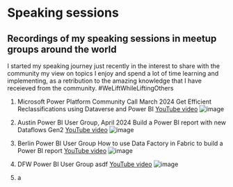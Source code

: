 # Speaking sessions

## Recordings of my speaking sessions in meetup groups around the world

I started my speaking journey just recently in the interest to share with the community my view on topics I enjoy and spend a lot of time learning and implementing, as a retribution to the amazing knowledge that I have receieved from the community. #WeLiftWhileLiftingOthers

1. Microsoft Power Platform Community Call March 2024
   Get Efficient Reclassifications using Dataverse and Power BI
   [YouTube video](https://youtu.be/IE91YxBWqvQ?si=0ZyGXA4xpy9wRlEY)
  ![image](https://github.com/user-attachments/assets/57a76baa-77da-4a59-8e0a-a1893f7b9aab)

2. Austin Power BI User Group, April 2024
   Build a Power BI report with new Dataflows Gen2
[YouTube video](https://youtu.be/BI7s4bBVw5o?si=-pecrge345hzYN9T)
![image](https://github.com/user-attachments/assets/17eba121-ab6a-4116-9724-2a30e79f90b7)

3. Berlin Power BI User Group
   How to use Data Factory in Fabric to build a Power BI report
   [YouTube video](https://youtu.be/-_vCr6EUFAQ?si=A9_1yYK6KKSYJ9Kc)
   ![image](https://github.com/user-attachments/assets/8c7935c1-2bf7-4aab-8af2-d08ebbcd0313)

4. DFW Power BI User Group
   asdf
   [YouTube video](https://youtu.be/VtZ9v26PdxA?si=FZRw1LxqK36VxAZR)
   ![image](https://github.com/user-attachments/assets/e48ea1b0-3c33-43d7-abac-ab668b01f3fd)

5. a
